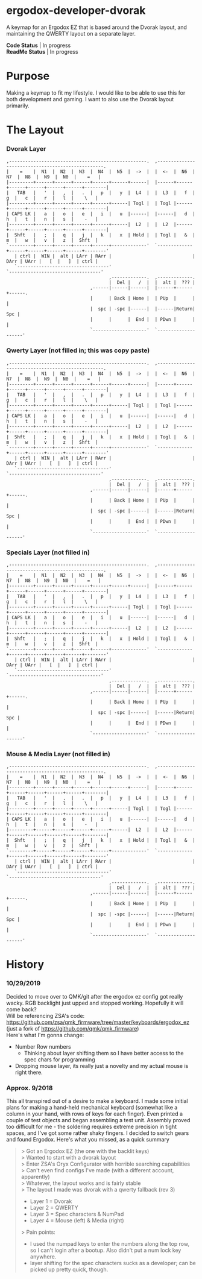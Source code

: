 # ergodox-developer-dvorak
A keymap for an Ergodox EZ that is based around the Dvorak layout, and maintaining the QWERTY layout on a separate layer.  

**Code Status** | In progress  
**ReadMe Status** | In progress  

# Purpose
Making a keymap to fit my lifestyle. I would like to be able to use this for both development and gaming. I want to also use the Dvorak layout primarily.

# The Layout
### Dvorak Layer
```
,---------------------------------------------------.  ,--------------------------------------------------.
|    =    |  N1  |  N2  |  N3  |  N4  |  N5  |  ->  |  |  <-  |  N6  |  N7  |  N8  |  N9  |  N0  |    =   |
|---------+------+------+------+------+------+------|  |------+------+------+------+------+------+--------|
|   TAB   |   '  |   ,  |   .  |   p  |   y  |  L4  |  |  L3  |   f  |   g  |   c  |   r  |   l  |    \   |
|---------+------+------+------+------+------| Togl |  | Togl |------+------+------+------+------+--------|
| CAPS LK |   a  |   o  |   e  |   i  |   u  |------|  |------|   d  |   h  |   t  |   n  |   s  |    -   |
|---------+------+------+------+------+------|  L2  |  |  L2  |------+------+------+------+------+--------|
|  Shft   |   ;  |   q  |   j  |   k  |   x  | Hold |  | Togl |   &  |   m  |   w  |   v  |   z  |  Shft  |
`---------+------+------+------+------+-------------'  `-------------+------+------+------+------+--------'
   | ctrl |  WIN |  alt | LArr | RArr |                              | DArr | UArr |   [  |   ]  | ctrl |
   `----------------------------------'                              `----------------------------------'
                                      ,-------------.  ,-------------.
                                      |  Del |   /  |  |  alt |  ??? |
                               ,------|------|------|  |------+------+------.
                               |      | Back | Home |  | PUp  |      |      |
                               |  spc | -spc |------|  |------|Return|  Spc |
                               |      |      |  End |  | PDwn |      |      |
                               `--------------------'  `--------------------'
```
### Qwerty Layer (not filled in; this was copy paste)
```
,---------------------------------------------------.  ,--------------------------------------------------.
|    =    |  N1  |  N2  |  N3  |  N4  |  N5  |  ->  |  |  <-  |  N6  |  N7  |  N8  |  N9  |  N0  |    =   |
|---------+------+------+------+------+------+------|  |------+------+------+------+------+------+--------|
|   TAB   |   '  |   ,  |   .  |   p  |   y  |  L4  |  |  L3  |   f  |   g  |   c  |   r  |   l  |    \   |
|---------+------+------+------+------+------| Togl |  | Togl |------+------+------+------+------+--------|
| CAPS LK |   a  |   o  |   e  |   i  |   u  |------|  |------|   d  |   h  |   t  |   n  |   s  |    -   |
|---------+------+------+------+------+------|  L2  |  |  L2  |------+------+------+------+------+--------|
|  Shft   |   ;  |   q  |   j  |   k  |   x  | Hold |  | Togl |   &  |   m  |   w  |   v  |   z  |  Shft  |
`---------+------+------+------+------+-------------'  `-------------+------+------+------+------+--------'
   | ctrl |  WIN |  alt | LArr | RArr |                              | DArr | UArr |   [  |   ]  | ctrl |
   `----------------------------------'                              `----------------------------------'
                                      ,-------------.  ,-------------.
                                      |  Del |   /  |  |  alt |  ??? |
                               ,------|------|------|  |------+------+------.
                               |      | Back | Home |  | PUp  |      |      |
                               |  spc | -spc |------|  |------|Return|  Spc |
                               |      |      |  End |  | PDwn |      |      |
                               `--------------------'  `--------------------'
```
### Specials Layer (not filled in)
```
,---------------------------------------------------.  ,--------------------------------------------------.
|    =    |  N1  |  N2  |  N3  |  N4  |  N5  |  ->  |  |  <-  |  N6  |  N7  |  N8  |  N9  |  N0  |    =   |
|---------+------+------+------+------+------+------|  |------+------+------+------+------+------+--------|
|   TAB   |   '  |   ,  |   .  |   p  |   y  |  L4  |  |  L3  |   f  |   g  |   c  |   r  |   l  |    \   |
|---------+------+------+------+------+------| Togl |  | Togl |------+------+------+------+------+--------|
| CAPS LK |   a  |   o  |   e  |   i  |   u  |------|  |------|   d  |   h  |   t  |   n  |   s  |    -   |
|---------+------+------+------+------+------|  L2  |  |  L2  |------+------+------+------+------+--------|
|  Shft   |   ;  |   q  |   j  |   k  |   x  | Hold |  | Togl |   &  |   m  |   w  |   v  |   z  |  Shft  |
`---------+------+------+------+------+-------------'  `-------------+------+------+------+------+--------'
   | ctrl |  WIN |  alt | LArr | RArr |                              | DArr | UArr |   [  |   ]  | ctrl |
   `----------------------------------'                              `----------------------------------'
                                      ,-------------.  ,-------------.
                                      |  Del |   /  |  |  alt |  ??? |
                               ,------|------|------|  |------+------+------.
                               |      | Back | Home |  | PUp  |      |      |
                               |  spc | -spc |------|  |------|Return|  Spc |
                               |      |      |  End |  | PDwn |      |      |
                               `--------------------'  `--------------------'
```
### Mouse & Media Layer (not filled in)
```
,---------------------------------------------------.  ,--------------------------------------------------.
|    =    |  N1  |  N2  |  N3  |  N4  |  N5  |  ->  |  |  <-  |  N6  |  N7  |  N8  |  N9  |  N0  |    =   |
|---------+------+------+------+------+------+------|  |------+------+------+------+------+------+--------|
|   TAB   |   '  |   ,  |   .  |   p  |   y  |  L4  |  |  L3  |   f  |   g  |   c  |   r  |   l  |    \   |
|---------+------+------+------+------+------| Togl |  | Togl |------+------+------+------+------+--------|
| CAPS LK |   a  |   o  |   e  |   i  |   u  |------|  |------|   d  |   h  |   t  |   n  |   s  |    -   |
|---------+------+------+------+------+------|  L2  |  |  L2  |------+------+------+------+------+--------|
|  Shft   |   ;  |   q  |   j  |   k  |   x  | Hold |  | Togl |   &  |   m  |   w  |   v  |   z  |  Shft  |
`---------+------+------+------+------+-------------'  `-------------+------+------+------+------+--------'
   | ctrl |  WIN |  alt | LArr | RArr |                              | DArr | UArr |   [  |   ]  | ctrl |
   `----------------------------------'                              `----------------------------------'
                                      ,-------------.  ,-------------.
                                      |  Del |   /  |  |  alt |  ??? |
                               ,------|------|------|  |------+------+------.
                               |      | Back | Home |  | PUp  |      |      |
                               |  spc | -spc |------|  |------|Return|  Spc |
                               |      |      |  End |  | PDwn |      |      |
                               `--------------------'  `--------------------'
```


# History
### 10/29/2019
Decided to move over to QMK/git after the ergodox ez config got really wacky. RGB backlight just upped and stopped working. Hopefully it will come back?  
Will be referencing ZSA's code: https://github.com/zsa/qmk_firmware/tree/master/keyboards/ergodox_ez  
(just a fork of https://github.com/qmk/qmk_firmware)  
Here's what I'm gonna change:
- Number Row numbers
  - Thinking about layer shifting them so I have better access to the spec chars for programming
- Dropping mouse layer, its really just a novelty and my actual mouse is right there.

### Approx. 9/2018
This all transpired out of a desire to make a keyboard. I made some initial plans for making a hand-held mechanical keyboard (somewhat like a column in your hand, with rows of keys for each finger). Even printed a couple of test objects and began assembling a test unit. Assembly proved too difficult for me - the soldering requires extreme precision in tight spaces, and I've got some rather shaky fingers. I decided to switch gears and found Ergodox.
Here's what you missed, as a quick summary
>\> Got an Ergodox EZ (the one with the backlit keys)  
>\> Wanted to start with a dvorak layout  
>\> Enter ZSA's Oryx Configurator with horrible searching capabilities  
>\> Can't even find configs I've made (with a different account, apparently)  
>\> Whatever, the layout works and is fairly stable  
>\> The layout I made was dvorak with a qwerty fallback (rev 3)  
> - Layer 1 = Dvorak  
> - Layer 2 = QWERTY  
> - Layer 3 = Spec characters & NumPad  
> - Layer 4 = Mouse (left) & Media (right)  
>
>\> Pain points:  
> - I used the numpad keys to enter the numbers along the top row, so I can't login after a bootup. Also didn't put a num lock key anywhere.  
> - layer shifting for the spec characters sucks as a developer; can be picked up pretty quick, though.  
